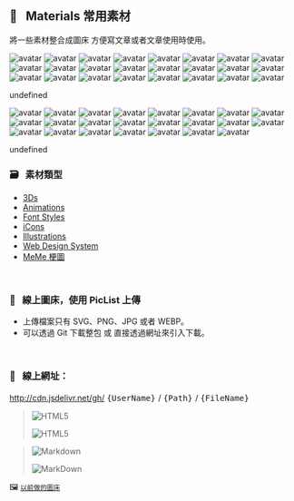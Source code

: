                               
## :art: &nbsp; Materials 常用素材
  將一些素材整合成圖床         方便寫文章或者文章使用時使用。


<img src="https://api.dicebear.com/6.x/adventurer-neutral/svg?seed=Leroy&randomizeIds=true&backgroundType=gradientLinear,solid&backgroundColor=bb9969,ffff7b,88b4aa,ffffff,transparent&backgroundRotation=196&translateX=-15&translateY=19&rotate=272&scale=64&radius=4&size=88" alt="avatar"/> 
 
<img src="https://api.dicebear.com/6.x/adventurer-neutral/svg?seed=Thale&randomizeIds=true&backgroundType=gradientLinear,solid&backgroundColor=886c53,d7d7d7,971783,424242,transparent&backgroundRotation=-307&translateX=-16&translateY=2&rotate=229&scale=186&radius=4&size=88" alt="avatar"/> 
 
<img src="https://api.dicebear.com/6.x/adventurer-neutral/svg?seed=Ross&randomizeIds=true&backgroundType=gradientLinear,solid&backgroundColor=66a057,27ff27,39d40a,37ff74,transparent&backgroundRotation=-178&translateX=-19&translateY=-18&rotate=342&scale=192&radius=4&size=88" alt="avatar"/> 
 
<img src="https://api.dicebear.com/6.x/adventurer-neutral/svg?seed=Necati&randomizeIds=true&backgroundType=gradientLinear,solid&backgroundColor=a80476,ff1dff,96c072,fffffd,transparent&backgroundRotation=-158&translateX=2&translateY=-17&rotate=53&scale=151&radius=4&size=88" alt="avatar"/> 
 
<img src="https://api.dicebear.com/6.x/adventurer-neutral/svg?seed=مرسانا&randomizeIds=true&backgroundType=gradientLinear,solid&backgroundColor=a64c85,ffacac,7d9c9d,ffffff,transparent&backgroundRotation=314&translateX=-15&translateY=18&rotate=266&scale=155&radius=4&size=88" alt="avatar"/> 
 
<img src="https://api.dicebear.com/6.x/adventurer-neutral/svg?seed=Vita&randomizeIds=true&backgroundType=gradientLinear,solid&backgroundColor=c846c1,ffd2ff,c2c6f4,ffffff,transparent&backgroundRotation=235&translateX=-20&translateY=-15&rotate=199&scale=159&radius=4&size=88" alt="avatar"/> 
 
<img src="https://api.dicebear.com/6.x/adventurer-neutral/svg?seed=Conchita&randomizeIds=true&backgroundType=gradientLinear,solid&backgroundColor=7b53f5,ff9aff,592c33,828282,transparent&backgroundRotation=55&translateX=2&translateY=-15&rotate=349&scale=137&radius=4&size=88" alt="avatar"/> 
 
<img src="https://api.dicebear.com/6.x/adventurer-neutral/svg?seed=Alvin&randomizeIds=true&backgroundType=gradientLinear,solid&backgroundColor=ef715c,ffffff,b8db07,ffff48,transparent&backgroundRotation=340&translateX=11&translateY=-12&rotate=277&scale=161&radius=4&size=88" alt="avatar"/> 
 
<img src="https://api.dicebear.com/6.x/adventurer-neutral/svg?seed=Necati&randomizeIds=true&backgroundType=gradientLinear,solid&backgroundColor=ee6d91,ff3e3e,2639e8,0202ff,transparent&backgroundRotation=315&translateX=18&translateY=21&rotate=233&scale=166&radius=4&size=88" alt="avatar"/> 
 
<img src="https://api.dicebear.com/6.x/adventurer-neutral/svg?seed=Conchita&randomizeIds=true&backgroundType=gradientLinear,solid&backgroundColor=a98ce4,ffffff,edab1f,fffff1,transparent&backgroundRotation=326&translateX=-19&translateY=2&rotate=306&scale=174&radius=4&size=88" alt="avatar"/> 
 
<img src="https://api.dicebear.com/6.x/adventurer-neutral/svg?seed=Veera&randomizeIds=true&backgroundType=gradientLinear,solid&backgroundColor=268431,afffaf,c6ff55,ffffea,transparent&backgroundRotation=20&translateX=-4&translateY=-21&rotate=192&scale=67&radius=4&size=88" alt="avatar"/> 
 
<img src="https://api.dicebear.com/6.x/adventurer-neutral/svg?seed=Veera&randomizeIds=true&backgroundType=gradientLinear,solid&backgroundColor=53ba41,61ff61,129ee1,a8ffff,transparent&backgroundRotation=90&translateX=-5&translateY=10&rotate=257&scale=128&radius=4&size=88" alt="avatar"/> 
 
<img src="https://api.dicebear.com/6.x/adventurer-neutral/svg?seed=Necati&randomizeIds=true&backgroundType=gradientLinear,solid&backgroundColor=b04d61,ff0e0e,224110,b8b8b8,transparent&backgroundRotation=-260&translateX=-5&translateY=4&rotate=239&scale=150&radius=4&size=88" alt="avatar"/> 
 
<img src="https://api.dicebear.com/6.x/adventurer-neutral/svg?seed=Rommert&randomizeIds=true&backgroundType=gradientLinear,solid&backgroundColor=9a4e76,ffb8b8,785e43,585858,transparent&backgroundRotation=-280&translateX=-11&translateY=-4&rotate=177&scale=166&radius=4&size=88" alt="avatar"/> 
 
<img src="https://api.dicebear.com/6.x/adventurer-neutral/svg?seed=Théodore&randomizeIds=true&backgroundType=gradientLinear,solid&backgroundColor=da9ed1,ffffff,aab020,ffff6f,transparent&backgroundRotation=64&translateX=0&translateY=1&rotate=210&scale=123&radius=4&size=88" alt="avatar"/> 
 
<img src="https://api.dicebear.com/6.x/adventurer-neutral/svg?seed=Maddison&randomizeIds=true&backgroundType=gradientLinear,solid&backgroundColor=885537,383838,2e8386,f8ffff,transparent&backgroundRotation=213&translateX=1&translateY=21&rotate=31&scale=93&radius=4&size=88" alt="avatar"/> 
 
<img src="https://api.dicebear.com/6.x/adventurer-neutral/svg?seed=Vita&randomizeIds=true&backgroundType=gradientLinear,solid&backgroundColor=8d0834,ffa8a8,26bc22,a9ffa9,transparent&backgroundRotation=225&translateX=-4&translateY=6&rotate=345&scale=159&radius=4&size=88" alt="avatar"/> 
 
<img src="https://api.dicebear.com/6.x/adventurer-neutral/svg?seed=Lillie&randomizeIds=true&backgroundType=gradientLinear,solid&backgroundColor=35ebe9,d8ffff,cbad2f,fffff8,transparent&backgroundRotation=152&translateX=17&translateY=-13&rotate=328&scale=113&radius=4&size=88" alt="avatar"/> 
 
<img src="https://api.dicebear.com/6.x/adventurer-neutral/svg?seed=Jacob&randomizeIds=true&backgroundType=gradientLinear,solid&backgroundColor=c99884,ffffff,b5293c,888888,transparent&backgroundRotation=271&translateX=-3&translateY=-15&rotate=91&scale=88&radius=4&size=88" alt="avatar"/> 
 
<img src="https://api.dicebear.com/6.x/adventurer-neutral/svg?seed=Neysa&randomizeIds=true&backgroundType=gradientLinear,solid&backgroundColor=891802,ffd8d8,842285,ff82ff,transparent&backgroundRotation=-57&translateX=3&translateY=-6&rotate=325&scale=191&radius=4&size=88" alt="avatar"/> 
 
<img src="https://api.dicebear.com/6.x/adventurer-neutral/svg?seed=Vita&randomizeIds=true&backgroundType=gradientLinear,solid&backgroundColor=863eb2,ff98ff,1d4131,a8a8a8,transparent&backgroundRotation=-310&translateX=-2&translateY=-18&rotate=72&scale=75&radius=4&size=88" alt="avatar"/> 
 
<img src="https://api.dicebear.com/6.x/adventurer-neutral/svg?seed=Hudson&randomizeIds=true&backgroundType=gradientLinear,solid&backgroundColor=3dad77,6bff6b,4f4f9c,383838,transparent&backgroundRotation=26&translateX=-8&translateY=7&rotate=64&scale=73&radius=4&size=88" alt="avatar"/> 
 
<img src="https://api.dicebear.com/6.x/adventurer-neutral/svg?seed=Veera&randomizeIds=true&backgroundType=gradientLinear,solid&backgroundColor=f1a895,ffffff,77758d,ffffff,transparent&backgroundRotation=36&translateX=-5&translateY=7&rotate=344&scale=155&radius=4&size=88" alt="avatar"/> 
 
<img src="https://api.dicebear.com/6.x/adventurer-neutral/svg?seed=Neysa&randomizeIds=true&backgroundType=gradientLinear,solid&backgroundColor=7f9877,b8ffb8,81c049,ffffce,transparent&backgroundRotation=-24&translateX=-20&translateY=13&rotate=101&scale=192&radius=4&size=88" alt="avatar"/> 
 
undefined 
 

<img src="https://api.dicebear.com/6.x/shapes/svg?seed=Brede&randomizeIds=true&backgroundType=gradientLinear,solid&backgroundColor=33cea7,f8ffff,d9f058,ffff88,transparent&backgroundRotation=-283&translateX=-4&translateY=5&rotate=313&scale=64&radius=4&size=88" alt="avatar"/> 
 
<img src="https://api.dicebear.com/6.x/shapes/svg?seed=بنیامین&randomizeIds=true&backgroundType=gradientLinear,solid&backgroundColor=149656,f4ffff,432673,959595,transparent&backgroundRotation=-349&translateX=-20&translateY=-17&rotate=323&scale=188&radius=4&size=88" alt="avatar"/> 
 
<img src="https://api.dicebear.com/6.x/shapes/svg?seed=David&randomizeIds=true&backgroundType=gradientLinear,solid&backgroundColor=b8d6eb,ffffff,8fc7ce,ffffff,transparent&backgroundRotation=71&translateX=21&translateY=-14&rotate=19&scale=184&radius=4&size=88" alt="avatar"/> 
 
<img src="https://api.dicebear.com/6.x/shapes/svg?seed=Erdogan&randomizeIds=true&backgroundType=gradientLinear,solid&backgroundColor=6b9a68,28ff28,9f4125,ff7878,transparent&backgroundRotation=340&translateX=-13&translateY=-16&rotate=353&scale=87&radius=4&size=88" alt="avatar"/> 
 
<img src="https://api.dicebear.com/6.x/shapes/svg?seed=دینا&randomizeIds=true&backgroundType=gradientLinear,solid&backgroundColor=94c980,28ff28,4cc0fc,1dffff,transparent&backgroundRotation=81&translateX=-8&translateY=4&rotate=135&scale=159&radius=4&size=88" alt="avatar"/> 
 
<img src="https://api.dicebear.com/6.x/shapes/svg?seed=Zdorovega&randomizeIds=true&backgroundType=gradientLinear,solid&backgroundColor=ede1d2,ffffff,dee368,ffffe8,transparent&backgroundRotation=-180&translateX=9&translateY=-10&rotate=339&scale=80&radius=4&size=88" alt="avatar"/> 
 
<img src="https://api.dicebear.com/6.x/shapes/svg?seed=Zdorovega&randomizeIds=true&backgroundType=gradientLinear,solid&backgroundColor=2165a5,fdfdfd,9c4716,ff6969,transparent&backgroundRotation=-254&translateX=21&translateY=13&rotate=152&scale=197&radius=4&size=88" alt="avatar"/> 
 
<img src="https://api.dicebear.com/6.x/shapes/svg?seed=Maria&randomizeIds=true&backgroundType=gradientLinear,solid&backgroundColor=18a2e2,66ffff,719c97,ffffff,transparent&backgroundRotation=-121&translateX=3&translateY=-6&rotate=48&scale=78&radius=4&size=88" alt="avatar"/> 
 
<img src="https://api.dicebear.com/6.x/shapes/svg?seed=Brede&randomizeIds=true&backgroundType=gradientLinear,solid&backgroundColor=712d12,858585,ebbca2,ffffff,transparent&backgroundRotation=-76&translateX=13&translateY=3&rotate=47&scale=157&radius=4&size=88" alt="avatar"/> 
 
<img src="https://api.dicebear.com/6.x/shapes/svg?seed=دینا&randomizeIds=true&backgroundType=gradientLinear,solid&backgroundColor=71750a,ddddd4,cee019,ffffd8,transparent&backgroundRotation=-201&translateX=14&translateY=-1&rotate=118&scale=125&radius=4&size=88" alt="avatar"/> 
 
<img src="https://api.dicebear.com/6.x/shapes/svg?seed=کوروش&randomizeIds=true&backgroundType=gradientLinear,solid&backgroundColor=afc226,ffff1e,c84387,ff8585,transparent&backgroundRotation=38&translateX=-14&translateY=-19&rotate=339&scale=109&radius=4&size=88" alt="avatar"/> 
 
<img src="https://api.dicebear.com/6.x/shapes/svg?seed=Akhil&randomizeIds=true&backgroundType=gradientLinear,solid&backgroundColor=bafa9b,ffffff,6f858d,1affff,transparent&backgroundRotation=-122&translateX=-11&translateY=-22&rotate=177&scale=84&radius=4&size=88" alt="avatar"/> 
 
<img src="https://api.dicebear.com/6.x/shapes/svg?seed=Brede&randomizeIds=true&backgroundType=gradientLinear,solid&backgroundColor=a3fcfc,ffffff,16f906,88ff88,transparent&backgroundRotation=-124&translateX=-16&translateY=18&rotate=295&scale=120&radius=4&size=88" alt="avatar"/> 
 
<img src="https://api.dicebear.com/6.x/shapes/svg?seed=Ruby&randomizeIds=true&backgroundType=gradientLinear,solid&backgroundColor=3c0877,252525,66116a,121212,transparent&backgroundRotation=-176&translateX=18&translateY=11&rotate=15&scale=97&radius=4&size=88" alt="avatar"/> 
 
<img src="https://api.dicebear.com/6.x/shapes/svg?seed=Najma&randomizeIds=true&backgroundType=gradientLinear,solid&backgroundColor=7d8416,ffffd8,1f2edd,5c5cff,transparent&backgroundRotation=289&translateX=-16&translateY=-2&rotate=283&scale=135&radius=4&size=88" alt="avatar"/> 
 
<img src="https://api.dicebear.com/6.x/shapes/svg?seed=Akhil&randomizeIds=true&backgroundType=gradientLinear,solid&backgroundColor=8966e7,9292ff,ced1ce,ffffff,transparent&backgroundRotation=291&translateX=15&translateY=-22&rotate=136&scale=74&radius=4&size=88" alt="avatar"/> 
 
<img src="https://api.dicebear.com/6.x/shapes/svg?seed=Ruby&randomizeIds=true&backgroundType=gradientLinear,solid&backgroundColor=940033,fff8f8,c2dd06,ffffea,transparent&backgroundRotation=-198&translateX=-5&translateY=-10&rotate=77&scale=150&radius=4&size=88" alt="avatar"/> 
 
<img src="https://api.dicebear.com/6.x/shapes/svg?seed=بنیامین&randomizeIds=true&backgroundType=gradientLinear,solid&backgroundColor=3a270a,b3b32c,ff1a4e,fff8f8,transparent&backgroundRotation=-254&translateX=2&translateY=14&rotate=86&scale=88&radius=4&size=88" alt="avatar"/> 
 
<img src="https://api.dicebear.com/6.x/shapes/svg?seed=Alvin&randomizeIds=true&backgroundType=gradientLinear,solid&backgroundColor=e80c3c,ff2424,a37022,ffbebe,transparent&backgroundRotation=-233&translateX=20&translateY=2&rotate=89&scale=125&radius=4&size=88" alt="avatar"/> 
 
<img src="https://api.dicebear.com/6.x/shapes/svg?seed=Zdorovega&randomizeIds=true&backgroundType=gradientLinear,solid&backgroundColor=1b7467,b8b8b8,6b9e1e,acffac,transparent&backgroundRotation=-272&translateX=17&translateY=8&rotate=50&scale=197&radius=4&size=88" alt="avatar"/> 
 
<img src="https://api.dicebear.com/6.x/shapes/svg?seed=Helena&randomizeIds=true&backgroundType=gradientLinear,solid&backgroundColor=6e81b4,ededff,750d96,ff38ff,transparent&backgroundRotation=-341&translateX=-17&translateY=-2&rotate=220&scale=98&radius=4&size=88" alt="avatar"/> 
 
<img src="https://api.dicebear.com/6.x/shapes/svg?seed=Léane&randomizeIds=true&backgroundType=gradientLinear,solid&backgroundColor=e7873a,ffff97,7cd4f3,5bffff,transparent&backgroundRotation=235&translateX=-6&translateY=-1&rotate=222&scale=134&radius=4&size=88" alt="avatar"/> 
 
<img src="https://api.dicebear.com/6.x/shapes/svg?seed=Andrea&randomizeIds=true&backgroundType=gradientLinear,solid&backgroundColor=171de6,2323ff,bf2ebc,ff78ff,transparent&backgroundRotation=184&translateX=8&translateY=6&rotate=180&scale=65&radius=4&size=88" alt="avatar"/> 
 
undefined 
 

  ### :card_file_box: &nbsp; 素材類型
   * [3Ds][1]
   * [Animations][2]
   * [Font Styles][3] 
   * [iCons][4]
   * [Illustrations][5]
   * [Web Design System][6]
   * [MeMe 梗圖][7]
  
  [1]: images/3Ds            "3Ds"
  [2]: images/Animations     "Animations"
  [3]: images/FontStyles     "Font Styles"
  [4]: images/iCons          "iCons"
  [5]: images/Illustrations  "Illustrations"
  [6]: images/DesignSystem   "Web Design System"
  [7]: images/Ux-meme        "Ux-meme"

  &nbsp;


  ### :rocket: &nbsp; 線上圖床，使用 PicList 上傳
  * 上傳檔案只有 SVG、PNG、JPG 或者 WEBP。
  * 可以透過 Git 下載整包 或 直接透過網址來引入下載。

  &nbsp;

  ### :link: &nbsp; **線上網址**：
  http://cdn.jsdelivr.net/gh/ <big> `{UserName}` </big> / <big> `{Path}` </big> / <big> `{FileName}` </big>


  > ![HTML5](https://img.shields.io/badge/html5-%23E34F26.svg?style=for-the-badge&logo=html5&logoColor=white)
  > 
  > ![HTML5](https://cdn.jsdelivr.net/gh/Barry028/materials/dist/images/Html-windows.svg)


  > ![Markdown](https://img.shields.io/badge/markdown-%23000000.svg?style=for-the-badge&logo=markdown&logoColor=white)
  > 
  > ![MarkDown](https://cdn.jsdelivr.net/gh/Barry028/materials/dist/images/MarkDown-windows.svg)
  

  🖼️  <small> [以前做的圖床](https://codepen.io/barry199002/full/KKojxXX/13341a19a81088f2e3546004117a64e4) </small>
    




<!--  
✖️  :heavy_multiplication_x:  ➕ :heavy_plus_sign: top
top ➖ :heavy_minus_sign:  ➗ :heavy_division_sign: top
top ♾️  :infinity:    
⚠️  :warning:  🚫  :no_entry_sign: top
  ‼️  :bangbang:  ⁉️  :interrobang: top
top ❓ :question:  ❔ :grey_question: top
top ❕ :grey_exclamation:  ❗ :exclamation:
:heavy_exclamation_mark:  top
top 〰️  :wavy_dash:   x
💱 :currency_exchange: 💲 :heavy_dollar_sign:
🔙  :back:  🔚 :end: top
top 🔛 :on:  🔜 :soon:  top
top 🔝 :top:     top

💬 :speech_balloon:
👁️‍🗨️ :eye_speech_bubble:
🗨️  :left_speech_bubble:
💭 :thought_balloon:
🗯️ :right_anger_bubble:
🤖 :robot:
👋 :wave:
👌 :ok_hand:
✌️  :v:
👈 :point_left:
👉 :point_right:
👆 :point_up_2:
🖕 :fu:
👍 :+1:
🌍 :earth_africa:
🌎 :earth_americas:
🌏 :earth_asia:
🌐 :globe_with_meridians:
🗺️  :world_map:
🌁 :foggy:
🌃 :night_with_stars:
🏙️ :cityscape:
🌄 :sunrise_over_mountains:
🌅 :sunrise:
🌆 :city_sunset:
🌇 :city_sunrise:
🌉 :bridge_at_night:
🗾 :japan:
🌌 :milky_way:
🌠  :stars:
⭐ :star:  top
🌟 :star2:
🎈 :balloon:
🎟️ :tickets:
🎮 :video_game:
🎯 :dart:
🪀 :yo_yo:
🎁 :gift:
🎉 :tada:
🏆 :trophy:
🧭 :compass:
🍪 :cookie:
⌛ :hourglass:
⏳ :hourglass_flowing_sand:
⌚ :watch:
⏰ :alarm_clock:
⏱️  :stopwatch:
🚀 :rocket:
🖼️  :framed_picture:
📟 :pager:
📠 :fax:
📱 :iphone:
📲 :calling:
💻 :computer:
🖱️  :computer_mouse:
🖲️  :trackball:
📔 :notebook_with_decorative_cover:
📚 :books:
📓 :notebook:
🔖 :bookmark:
📑 :bookmark_tabs:
🏷️  :label:
📰 :newspaper:
📜 :scroll:
📒 :ledger:
🧾 :receipt: 💹 :chart:
📤 :outbox_tray:
✉️  :envelope:  📧 :e-mail:
📨 :incoming_envelope: 📩 :envelope_with_arrow:
📤 :outbox_tray: 📥 :inbox_tray:
📦 :package: 📫 :mailbox:  📪  :mailbox_closed:  📬 :mailbox_with_mail:
✏️  :pencil2:
📝 :memo:  📅 :date:  📆 :calendar:
💼 :briefcase: 📁 :file_folder:  📂 :open_file_folder:  🗂️  :card_index_dividers:
🗒️  :spiral_notepad:  🗓️  :spiral_calendar:
📇 :card_index:
:chart_with_upwards_trend:
📉 :chart_with_downwards_trend:
📊 :bar_chart:
📋 :clipboard:
📌 :pushpin:
📍 :round_pushpin:
📎 :paperclip:
🖇️  :paperclips:
📏 :straight_ruler:
📐 :triangular_ruler:
✂️  :scissors:
🗃️  :card_file_box:
🗄️  :file_cabinet:
🗑️  :wastebasket:
🧺 :basket:
🔒 :lock:  🔓 :unlock:  ☑️  :ballot_box_with_check: ✔️  :heavy_check_mark:
🧻 :roll_of_paper:  ⭕  :o:  ❌  :x:  ✅  :white_check_mark:  ❎ :negative_squared_cross_mark:
©️  :copyright: ®️  :registered:  ™️  :tm:
---
:card_index:
:bulb:
:memo:
:card_file_box:
:iphone:
:mag:
:label:
:page_facing_up:
:technologist:
:pencil2:

:money_
<kbd>
<img src="https://api.dicebear.com/6.x/pixel-art/svg?scale=160&rotate=60&backgroundType=gradientLinear&backgroundRotation=0         360         240         210&backgroundColor=c0aede         d1d4f9         ffdfbf         ffd5dc         transparent         b6e3f4&radius=6 alt=avatar width=88 />
</kbd>

<kbd>
<img src="https://api.dicebear.com/6.x/pixel-art/svg?seed=Snowball&scale=175&rotate=80&backgroundRotation=0         360         240         210&randomizeIds=true&backgroundColor=A5EBFF         FFF9E9         C7FFCA         ffd5dc         72C0AE&radius=6&mood[] alt=avatar width=88 />
</kbd>

<kbd>
<img src="https://api.dicebear.com/6.x/pixel-art/svg?&scale=160&rotate=40&backgroundRotation=0         360         240         210&randomizeIds=true&backgroundColor=A5EBFF         FFF9E9         C7FFCA         ffd5dc         72C0AE&radius=6&mood[] alt=avatar width=88 />
</kbd>

<kbd>
<img src="https://api.dicebear.com/6.x/pixel-art/svg?seed=Luna&scale=160&rotate=200&backgroundRotation=0         360         240         210&randomizeIds=true&backgroundColor=A5EBFF         FFF9E9         C7FFCA         ffd5dc         72C0AE&radius=6&mood[] alt=avatar width=88 />
</kbd>

<kbd>
  <img src="https://api.dicebear.com/6.x/pixel-art/svg?seed=Boo&scale=160&rotate=45&backgroundType=gradientLinear&backgroundRotation=0         360         240         210&randomizeIds=true&backgroundColor=A5EBFF         FFF9E9         C7FFCA         ffd5dc         72C0AE&radius=6&mood[] alt=avatar width=88 />
</kbd>

<kbd>
  <img src="https://api.dicebear.com/6.x/bottts/svg?seed=Mittens&radius=6 alt=avatar width=88 />
</kbd>

<kbd>
<img src="https://api.dicebear.com/6.x/bottts/svg?seed=Oliver&radius=6 alt=avatar width=88 />
</kbd>

<kbd>
<img src="https://api.dicebear.com/6.x/bottts/svg?seed=Kiki&radius=6 alt=avatar width=88 />
</kbd>

<kbd>
<img src="https://api.dicebear.com/6.x/bottts/svg?seed=Tinkerbell&radius=6 alt=avatar width=88 />
</kbd>

<kbd>
<img src="https://api.dicebear.com/6.x/bottts/svg?seed=Midnight&radius=6 alt=avatar width=88 />
</kbd>

<kbd>
<img src="https://api.dicebear.com/6.x/bottts/svg?seed=George&radius=6 alt=avatar width=88 />
</kbd>

<kbd>
<img src="https://api.dicebear.com/6.x/bottts/svg?seed=Sassy&radius=6 alt=avatar width=88 />
</kbd>

<kbd>
<img src="https://api.dicebear.com/6.x/avataaars-neutral/svg?seed=Whiskers&radius=6 alt=avatar width=88 />
</kbd>

<kbd>
<img src="https://api.dicebear.com/6.x/avataaars-neutral/svg?seed=Bear&radius=6 alt=avatar width=88 />
</kbd>

<kbd>
<img src="https://api.dicebear.com/6.x/avataaars-neutral/svg?seed=Daisy&radius=6 alt=avatar width=88 />
</kbd>

<kbd>
 <img src="https://api.dicebear.com/6.x/avataaars-neutral/svg?seed=Max&radius=6 alt=avatar width=88 />
</kbd>

<kbd>
<img src="https://api.dicebear.com/6.x/avataaars-neutral/svg?seed=Abby&radius=6 alt=avatar width=88 />
</kbd>

![]("https://api.dicebear.com/6.x/pixel-art-neutral/svg?seed=A&backgroundColor=b6e3f4&scale=120&rotate=30&radius=6&size=120)
![]("https://api.dicebear.com/6.x/pixel-art-neutral/svg?seed=B&backgroundColor=c0aede&scale=160&rotate=125&radius=6&size=120)
![]("https://api.dicebear.com/6.x/pixel-art-neutral/svg?seed=C&backgroundColor=DEB664&scale=110&rotate=55&radius=6&size=120)
![]("https://api.dicebear.com/6.x/pixel-art-neutral/svg?seed=D&backgroundColor=64C9DE&scale=145&rotate=180&radius=6&size=120)
![]("https://api.dicebear.com/6.x/pixel-art-neutral/svg?seed=E&backgroundColor=A77762&scale=125&rotate=325&radius=6&size=120)
![]("https://api.dicebear.com/6.x/pixel-art-neutral/svg?seed=F&backgroundColor=b6e3f4&scale=120&rotate=30&radius=6&size=120)
![]("https://api.dicebear.com/6.x/pixel-art-neutral/svg?seed=G&backgroundColor=32E97C&scale=160&rotate=125&radius=6&size=120)  <br/>
![]("https://api.dicebear.com/6.x/pixel-art-neutral/svg?seed=H&backgroundColor=B72225&scale=110&rotate=55&radius=6&size=120)
![]("https://api.dicebear.com/6.x/pixel-art-neutral/svg?seed=I&backgroundColor=64C9DE&scale=145&rotate=180&radius=6&size=120)
![]("https://api.dicebear.com/6.x/pixel-art-neutral/svg?seed=J&backgroundColor=22B7B4&scale=125&rotate=325&radius=6&size=120)
![]("https://api.dicebear.com/6.x/pixel-art-neutral/svg?seed=I&backgroundColor=381FF1&scale=145&rotate=180&radius=6&size=120)
![]("https://api.dicebear.com/6.x/pixel-art-neutral/svg?seed=J&backgroundColor=D8F11F&scale=125&rotate=325&radius=6&size=120)
![]("https://api.dicebear.com/6.x/pixel-art-neutral/svg?seed=I&backgroundColor=F4B518&scale=145&rotate=180&radius=6&size=120)
![]("https://api.dicebear.com/6.x/pixel-art-neutral/svg?seed=J&backgroundColor=FDF151&scale=125&rotate=325&radius=6&size=120)

![HTML5]("https://img.shields.io/badge/html5-%23E34F26.svg?style=for-the-badge&logo=html5&logoColor=white)  
``` html
<img src="https://cdn.jsdelivr.net/gh/Barry028/materials/images/Animations/BarrYUFO.svg  alt=BarrY UFO />
```      

![Markdown]("https://img.shields.io/badge/markdown-%2660000.svg?style=for-the-badge&logo=markdown&logoColor=white)
``` markdown
![Barry]("https://cdn.jsdelivr.net/gh/Barry028/materials/images/Animations/BarrYUFO.svg)  
``` 
 
 -->  
